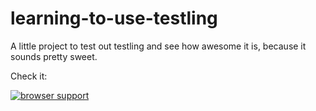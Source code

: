 learning-to-use-testling
========================

A little project to test out testling and see how awesome it is, because it sounds pretty sweet.

Check it: 

[![browser support](https://ci.testling.com/grammarjammer/learning-to-use-testling.png)](https://ci.testling.com/grammarjammer/learning-to-use-testling)
